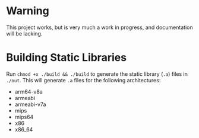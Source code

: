 # Warning
This project works, but is very much a work in progress, and documentation will be lacking.

# Building Static Libraries
Run `chmod +x ./build && ./build` to generate the static library (`.a`) files in `./out`. This will generate `.a` files for the following architectures:

* arm64-v8a
* armeabi
* armeabi-v7a
* mips
* mips64
* x86
* x86_64

